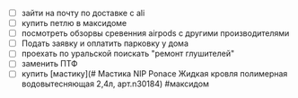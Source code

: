 - [ ] зайти на почту по доставке с ali
- [ ] купить петлю в максидоме
- [ ] посмотреть обзорвы сревенния airpods с другими производителями
- [ ]  Подать заявку и оплатить парковку у дома 
- [ ]  проехать по уральской поискать "ремонт глушителей"
- [ ] заменить ПТФ
- [ ] купить [мастику](# Мастика NIP Ponace Жидкая кровля полимерная водовытесняющая 2,4л, арт.n30184) #максидом
